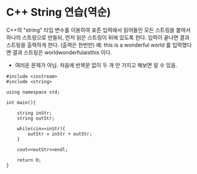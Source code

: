 
# C++ String 연습(역순)

C++의 "string" 타입 변수를 이용하여 표준 입력에서 읽어들인 모든 스트링을  붙여서 하나의 스트링으로 만들되, 먼저 읽은 스트링이 뒤에 있도록 한다. 입력이 끝나면 결과 스트링을 출력하게 한다. (출력은 한번만) 예: 
this is a wonderful world
 를 입력했다면 결과 스트링은 
worldwonderfulaisthis
 이다. 

* 여러운 문제가 아님. 처음에 반복문 없이 두 개 만 가지고 해보면 알 수 있음.

```
#include <iostream>
#include <string>

using namespace std;

int main(){

	string inStr;
	string outStr;

	while(cin>>inStr){
		outStr = inStr + outStr;
	}

	cout<<outStr<<endl;

	return 0;
}

```